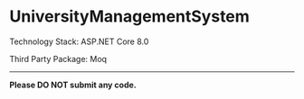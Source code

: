 # UniversityManagementSystem

Technology Stack: ASP.NET Core 8.0  


Third Party Package: Moq  
  
***

**Please DO NOT submit any code.**